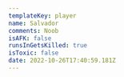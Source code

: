 ```yaml
---
templateKey: player
name: Salvador
comments: Noob
isAFK: false
runsInGetsKilled: true
isToxic: false
date: 2022-10-26T17:40:59.181Z
---
```

